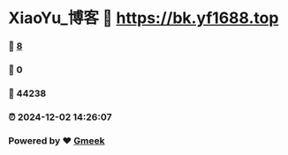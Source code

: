 # XiaoYu_博客 :link: https://bk.yf1688.top 
### :page_facing_up: [8](https://bk.yf1688.top/tag.html) 
### :speech_balloon: 0 
### :hibiscus: 44238 
### :alarm_clock: 2024-12-02 14:26:07 
### Powered by :heart: [Gmeek](https://github.com/Meekdai/Gmeek)
